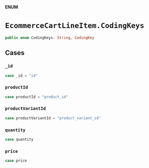 **ENUM**

# `EcommerceCartLineItem.CodingKeys`

```swift
public enum CodingKeys: String, CodingKey
```

## Cases
### `_id`

```swift
case _id = "id"
```

### `productId`

```swift
case productId = "product_id"
```

### `productVariantId`

```swift
case productVariantId = "product_variant_id"
```

### `quantity`

```swift
case quantity
```

### `price`

```swift
case price
```
